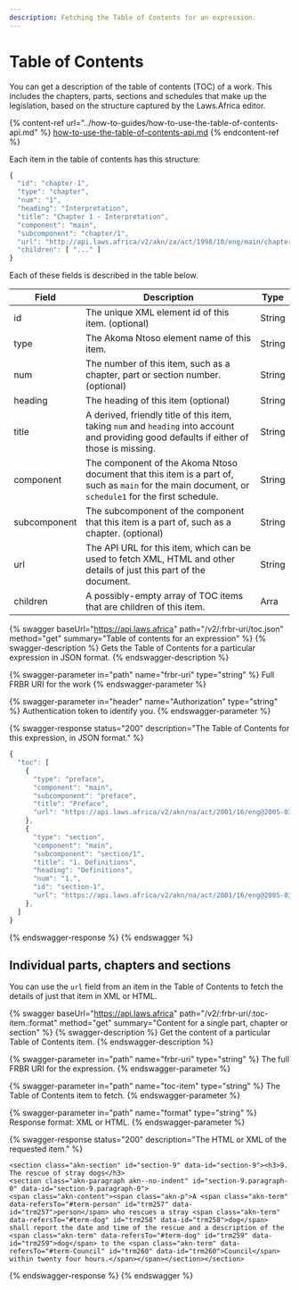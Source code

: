 ```yaml
---
description: Fetching the Table of Contents for an expression.
---
```


# Table of Contents

You can get a description of the table of contents (TOC) of a work. This includes the chapters, parts, sections and schedules that make up the legislation, based on the structure captured by the Laws.Africa editor.

{% content-ref url="../how-to-guides/how-to-use-the-table-of-contents-api.md" %}
[how-to-use-the-table-of-contents-api.md](../how-to-guides/how-to-use-the-table-of-contents-api.md)
{% endcontent-ref %}

Each item in the table of contents has this structure:

```javascript
{
  "id": "chapter-1",
  "type": "chapter",
  "num": "1",
  "heading": "Interpretation",
  "title": "Chapter 1 - Interpretation",
  "component": "main",
  "subcomponent": "chapter/1",
  "url": "http://api.laws.africa/v2/akn/za/act/1998/10/eng/main/chapter/1",
  "children": [ "..." ]
}
```

Each of these fields is described in the table below.

| Field        | Description                                                                                                                                         | Type   |
| ------------ | --------------------------------------------------------------------------------------------------------------------------------------------------- | ------ |
| id           | The unique XML element id of this item. (optional)                                                                                                  | String |
| type         | The Akoma Ntoso element name of this item.                                                                                                          | String |
| num          | The number of this item, such as a chapter, part or section number. (optional)                                                                      | String |
| heading      | The heading of this item (optional)                                                                                                                 | String |
| title        | A derived, friendly title of this item, taking `num` and `heading` into account and providing good defaults if either of those is missing.          | String |
| component    | The component of the Akoma Ntoso document that this item is a part of, such as `main` for the main document, or `schedule1` for the first schedule. | String |
| subcomponent | The subcomponent of the component that this item is a part of, such as a chapter. (optional)                                                        | String |
| url          | The API URL for this item, which can be used to fetch XML, HTML and other details of just this part of the document.                                | String |
| children     | A possibly-empty array of TOC items that are children of this item.                                                                                 | Arra   |

{% swagger baseUrl="https://api.laws.africa" path="/v2/:frbr-uri/toc.json" method="get" summary="Table of  contents for an expression" %}
{% swagger-description %}
Gets the Table of Contents for a particular expression in JSON format.
{% endswagger-description %}

{% swagger-parameter in="path" name="frbr-uri" type="string" %}
Full FRBR URI for the work
{% endswagger-parameter %}

{% swagger-parameter in="header" name="Authorization" type="string" %}
Authentication token to identify you.
{% endswagger-parameter %}

{% swagger-response status="200" description="The Table of Contents for this expression, in JSON format." %}
```javascript
{
  "toc": [
    {
      "type": "preface",
      "component": "main",
      "subcomponent": "preface",
      "title": "Preface",
      "url": "https://api.laws.africa/v2/akn/na/act/2001/16/eng@2005-03-01/main/preface"
    },
    {
      "type": "section",
      "component": "main",
      "subcomponent": "section/1",
      "title": "1. Definitions",
      "heading": "Definitions",
      "num": "1.",
      "id": "section-1",
      "url": "https://api.laws.africa/v2/akn/na/act/2001/16/eng@2005-03-01/main/section/1"
    },
  ]
}
```
{% endswagger-response %}
{% endswagger %}

## Individual parts, chapters and sections

You can use the `url` field from an item in the Table of Contents to fetch the details of just that item in XML or HTML.

{% swagger baseUrl="https://api.laws.africa" path="/v2/:frbr-uri/:toc-item.:format" method="get" summary="Content for a single part, chapter or section" %}
{% swagger-description %}
Get the content of a particular Table of Contents item.
{% endswagger-description %}

{% swagger-parameter in="path" name="frbr-uri" type="string" %}
The full FRBR URI for the expression.
{% endswagger-parameter %}

{% swagger-parameter in="path" name="toc-item" type="string" %}
The Table of Contents item to fetch.
{% endswagger-parameter %}

{% swagger-parameter in="path" name="format" type="string" %}
Response format: XML or HTML.
{% endswagger-parameter %}

{% swagger-response status="200" description="The HTML or XML of the requested item." %}
```markup
<section class="akn-section" id="section-9" data-id="section-9"><h3>9. The rescue of stray dogs</h3>
<section class="akn-paragraph akn--no-indent" id="section-9.paragraph-0" data-id="section-9.paragraph-0">
<span class="akn-content"><span class="akn-p">A <span class="akn-term" data-refersTo="#term-person" id="trm257" data-id="trm257">person</span> who rescues a stray <span class="akn-term" data-refersTo="#term-dog" id="trm258" data-id="trm258">dog</span> shall report the date and time of the rescue and a description of the <span class="akn-term" data-refersTo="#term-dog" id="trm259" data-id="trm259">dog</span> to the <span class="akn-term" data-refersTo="#term-Council" id="trm260" data-id="trm260">Council</span> within twenty four hours.</span></span></section></section>
```
{% endswagger-response %}
{% endswagger %}
